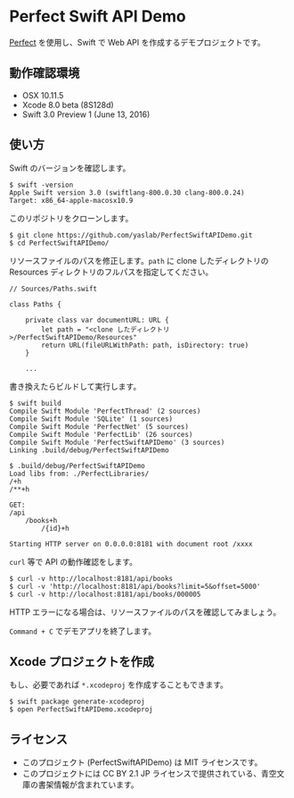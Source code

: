 # Perfect Swift API Demo

[Perfect](https://github.com/PerfectlySoft/Perfect) を使用し、Swift で Web API を作成するデモプロジェクトです。

## 動作確認環境

- OSX 10.11.5
- Xcode 8.0 beta (8S128d)
- Swift 3.0 Preview 1 (June 13, 2016)

## 使い方

Swift のバージョンを確認します。

```
$ swift -version
Apple Swift version 3.0 (swiftlang-800.0.30 clang-800.0.24)
Target: x86_64-apple-macosx10.9
```

このリポジトリをクローンします。

```
$ git clone https://github.com/yaslab/PerfectSwiftAPIDemo.git
$ cd PerfectSwiftAPIDemo/
```

リソースファイルのパスを修正します。`path` に clone したディレクトリの Resources ディレクトリのフルパスを指定してください。

```
// Sources/Paths.swift

class Paths {

    private class var documentURL: URL {
        let path = "<clone したディレクトリ>/PerfectSwiftAPIDemo/Resources"
        return URL(fileURLWithPath: path, isDirectory: true)
    }

    ...
```

書き換えたらビルドして実行します。

```
$ swift build
Compile Swift Module 'PerfectThread' (2 sources)
Compile Swift Module 'SQLite' (1 sources)
Compile Swift Module 'PerfectNet' (5 sources)
Compile Swift Module 'PerfectLib' (26 sources)
Compile Swift Module 'PerfectSwiftAPIDemo' (3 sources)
Linking .build/debug/PerfectSwiftAPIDemo

$ .build/debug/PerfectSwiftAPIDemo
Load libs from: ./PerfectLibraries/
/+h
/**+h

GET:
/api
	/books+h
		/{id}+h

Starting HTTP server on 0.0.0.0:8181 with document root /xxxx
```

`curl` 等で API の動作確認をします。

```
$ curl -v http://localhost:8181/api/books
$ curl -v 'http://localhost:8181/api/books?limit=5&offset=5000'
$ curl -v http://localhost:8181/api/books/000005
```

HTTP エラーになる場合は、リソースファイルのパスを確認してみましょう。

`Command + C` でデモアプリを終了します。

## Xcode プロジェクトを作成

もし、必要であれば `*.xcodeproj` を作成することもできます。

```
$ swift package generate-xcodeproj
$ open PerfectSwiftAPIDemo.xcodeproj
```

## ライセンス

- このプロジェクト (PerfectSwiftAPIDemo) は MIT ライセンスです。
- このプロジェクトには CC BY 2.1 JP ライセンスで提供されている、青空文庫の書架情報が含まれています。

